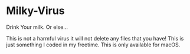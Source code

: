 # Milky-Virus
Drink Your milk. Or else...

This is not a harmful virus it will not delete any files that you have!
This is just something I coded in my freetime.
This is only available for macOS.

